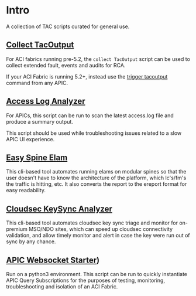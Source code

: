 # Intro

A collection of TAC scripts curated for general use.

## [Collect TacOutput](https://github.com/datacenter/aci-tac-scripts/tree/main/collect%20TacOutput)

For ACI fabrics running pre-5.2, the `collect TacOutput` script can be used to collect extended fault, events and audits for RCA.

If your ACI Fabric is running 5.2+, instead use the [trigger tacoutput](https://techzone.cisco.com/t5/Application-Centric/Guide-to-collect-Tech-Support-and-TAC-requested-outputs-for-ACI/ta-p/1341503#toc-hId--1445615761) command from any APIC.

## [Access Log Analyzer](https://github.com/datacenter/aci-tac-scripts/tree/main/Access%20Log%20Analyzer)

For APICs, this script can be run to scan the latest access.log file and produce a summary output.

This script should be used while troubleshooting issues related to a slow APIC UI experience.

## [Easy Spine Elam](https://github.com/datacenter/aci-tac-scripts/tree/main/Easy%20Spine%20Elam)

This cli-based tool automates running elams on modular spines so that the user doesn't have to know the architecture of the platform, which lc's/fm's the traffic is hitting, etc. It also converts the report to the ereport format for easy readability.

## [Cloudsec KeySync Analyzer](https://github.com/datacenter/aci-tac-scripts/tree/main/Cloudsec%20KeySync%20Analyzer)

This cli-based tool automates cloudsec key sync triage and monitor for on-premium MSO/NDO sites, which can speed up cloudsec connectivity validation, and allow timely monitor and alert in case the key were run out of sync by any chance.

## [APIC Websocket Starter]())

Run on a python3 environment. This script can be run to quickly instantiate APIC Query Subscriptions for the purposes of testing, monitoring, troubleshooting and isolation of an ACI Fabric.
